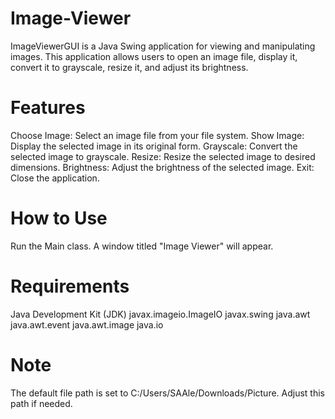 # Image-Viewer
ImageViewerGUI is a Java Swing application for viewing and manipulating images. This application allows users to open an image file, display it, convert it to grayscale, resize it, and adjust its brightness.

# Features
Choose Image: Select an image file from your file system.
Show Image: Display the selected image in its original form.
Grayscale: Convert the selected image to grayscale.
Resize: Resize the selected image to desired dimensions.
Brightness: Adjust the brightness of the selected image.
Exit: Close the application.

# How to Use
Run the Main class. A window titled "Image Viewer" will appear.

# Requirements
Java Development Kit (JDK)
javax.imageio.ImageIO
javax.swing
java.awt
java.awt.event
java.awt.image
java.io

# Note
The default file path is set to C:/Users/SAAle/Downloads/Picture. Adjust this path if needed.
